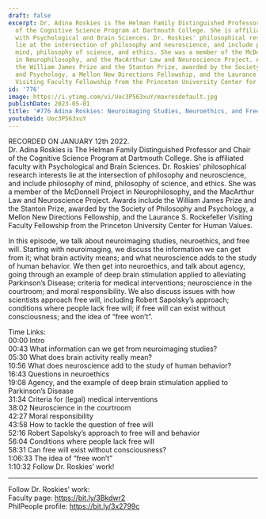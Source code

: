 ```yaml
---
draft: false
excerpt: Dr. Adina Roskies is The Helman Family Distinguished Professor and Chair
  of the Cognitive Science Program at Dartmouth College. She is affiliated faculty
  with Psychological and Brain Sciences. Dr. Roskies' philosophical research interests
  lie at the intersection of philosophy and neuroscience, and include philosophy of
  mind, philosophy of science, and ethics. She was a member of the McDonnell Project
  in Neurophilosophy, and the MacArthur Law and Neuroscience Project. Awards include
  the William James Prize and the Stanton Prize, awarded by the Society of Philosophy
  and Psychology, a Mellon New Directions Fellowship, and the Laurance S. Rockefeller
  Visiting Faculty Fellowship from the Princeton University Center for Human Values.
id: '776'
image: https://i.ytimg.com/vi/Uoc3P563xuY/maxresdefault.jpg
publishDate: 2023-05-01
title: '#776 Adina Roskies: Neuroimaging Studies, Neuroethics, and Free Will'
youtubeid: Uoc3P563xuY
---
```

<div class="timelinks">

RECORDED ON JANUARY 12th 2022.  
Dr. Adina Roskies is The Helman Family Distinguished Professor and Chair of the Cognitive Science Program at Dartmouth College. She is affiliated faculty with Psychological and Brain Sciences. Dr. Roskies' philosophical research interests lie at the intersection of philosophy and neuroscience, and include philosophy of mind, philosophy of science, and ethics. She was a member of the McDonnell Project in Neurophilosophy, and the MacArthur Law and Neuroscience Project. Awards include the William James Prize and the Stanton Prize, awarded by the Society of Philosophy and Psychology, a Mellon New Directions Fellowship, and the Laurance S. Rockefeller Visiting Faculty Fellowship from the Princeton University Center for Human Values.

In this episode, we talk about neuroimaging studies, neuroethics, and free will. Starting with neuroimaging, we discuss the information we can get from it; what brain activity means; and what neuroscience adds to the study of human behavior. We then get into neuroethics, and talk about agency, going through an example of deep brain stimulation applied to alleviating Parkinson’s Disease; criteria for medical interventions; neuroscience in the courtroom; and moral responsibility. We also discuss issues with how scientists approach free will, including Robert Sapolsky’s approach; conditions where people lack free will; if free will can exist without consciousness; and the idea of “free won’t”.

Time Links:  
<time>00:00</time> Intro  
<time>00:43</time> What information can we get from neuroimaging studies?  
<time>05:30</time> What does brain activity really mean?  
<time>10:56</time> What does neuroscience add to the study of human behavior?  
<time>16:43</time> Questions in neuroethics  
<time>19:08</time> Agency, and the example of deep brain stimulation applied to Parkinson’s Disease  
<time>31:34</time> Criteria for (legal) medical interventions  
<time>38:02</time> Neuroscience in the courtroom  
<time>42:27</time> Moral responsibility  
<time>43:58</time> How to tackle the question of free will  
<time>52:16</time> Robert Sapolsky’s approach to free will and behavior  
<time>56:04</time> Conditions where people lack free will  
<time>58:31</time> Can free will exist without consciousness?  
<time>1:06:33</time> The idea of “free won’t”  
<time>1:10:32</time> Follow Dr. Roskies’ work!

---

Follow Dr. Roskies’ work:  
Faculty page: https://bit.ly/3Bkdwr2  
PhilPeople profile: https://bit.ly/3x2799c
</div>

